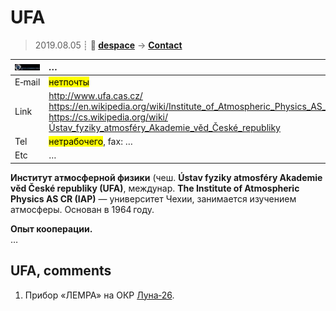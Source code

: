 # UFA
> 2019.08.05 ┊ **🚀 [despace](index.md)** → **[Contact](contact.md)**

|[![](f/contact/u/ufa_logo1_thumb.jpg)](f/contact/u/ufa_logo1.png)|*…*|
|:--|:--|
|E‑mail| <mark>нетпочты</mark> |
|Link| <http://www.ufa.cas.cz/><br> <https://en.wikipedia.org/wiki/Institute_of_Atmospheric_Physics_AS_CR><br> <https://cs.wikipedia.org/wiki/Ústav_fyziky_atmosféry_Akademie_věd_České_republiky> |
|Tel| <mark>нетрабочего</mark>, fax: … |
|Etc| … |

**Институт атмосферной физики** (чеш. **Ústav fyziky atmosféry Akademie věd České republiky (UFA)**, междунар. **The Institute of Atmospheric Physics AS CR (IAP)** — университет Чехии, занимается изучением атмосферы. Основан в 1964 году.

**Опыт кооперации.**  
…


<p style="page-break-after:always"> </p>

## UFA, comments

   1. Прибор «ЛЕМРА» на ОКР [Луна‑26](луна_26.md).

